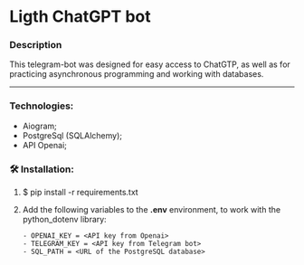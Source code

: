 # Ligth ChatGPT bot
### Description
This telegram-bot was designed for easy access to ChatGTP, as well as for practicing asynchronous programming and working with databases.

---

### Technologies:
- Aiogram;
- PostgreSql (SQLAlchemy);
- API Openai;


### :hammer_and_wrench: Installation:
1. $ pip install -r requirements.txt
2. Add the following variables to the **.env** environment, to work with the python_dotenv library:
  
       - OPENAI_KEY = <API key from Openai>
       - TELEGRAM_KEY = <API key from Telegram bot>
       - SQL_PATH = <URL of the PostgreSQL database>  
